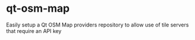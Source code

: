 # qt-osm-map
Easily setup a Qt OSM Map providers repository to allow use of tile servers that require an API key 
